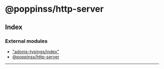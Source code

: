 
#  @poppinss/http-server

## Index

### External modules

* ["adonis-typings/index"](modules/_adonis_typings_index_.md)
* [@poppinss/http-server](modules/_poppinss_http_server.md)

---

